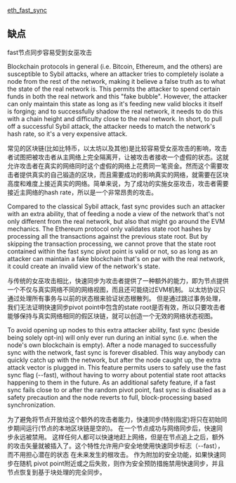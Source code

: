 [eth_fast_sync](https://github.com/ZtesoftCS/go-ethereum-code-analysis/blob/master/%E4%BB%A5%E5%A4%AA%E5%9D%8Afast%20sync%E7%AE%97%E6%B3%95.md)

## 缺点

fast节点同步容易受到女巫攻击

Blockchain protocols in general (i.e. Bitcoin, Ethereum, and the others) are susceptible to Sybil attacks, where an attacker tries to completely isolate a node from the rest of the network, making it believe a false truth as to what the state of the real network is. This permits the attacker to spend certain funds in both the real network and this "fake bubble". However, the attacker can only maintain this state as long as it's feeding new valid blocks it itself is forging; and to successfully shadow the real network, it needs to do this with a chain height and difficulty close to the real network. In short, to pull off a successful Sybil attack, the attacker needs to match the network's hash rate, so it's a very expensive attack.

常见的区块链(比如比特币，以太坊以及其他)是比较容易受女巫攻击的影响，攻击者试图把被攻击者从主网络上完全隔离开，让被攻击者接收一个虚假的状态。这就允许攻击者在真实的网络同时这个虚假的网络上花费同一笔资金。然而这个需要攻击者提供真实的自己锻造的区块，而且需要成功的影响真实的网络，就需要在区块高度和难度上接近真实的网络。简单来说，为了成功的实施女巫攻击，攻击者需要接近主网络的hash rate，所以是一个非常昂贵的攻击。

Compared to the classical Sybil attack, fast sync provides such an attacker with an extra ability, that of feeding a node a view of the network that's not only different from the real network, but also that might go around the EVM mechanics. The Ethereum protocol only validates state root hashes by processing all the transactions against the previous state root. But by skipping the transaction processing, we cannot prove that the state root contained within the fast sync pivot point is valid or not, so as long as an attacker can maintain a fake blockchain that's on par with the real network, it could create an invalid view of the network's state.

与传统的女巫攻击相比，快速同步为攻击者提供了一种额外的能力，即为节点提供一个不仅与真实网络不同的网络视图，而且还可能绕过EVM机制。 以太坊协议只通过处理所有事务与以前的状态根来验证状态根散列。 但是通过跳过事务处理，我们无法证明快速同步pivot point中包含的state root是否有效，所以只要攻击者能够保持与真实网络相同的假区块链，就可以创造一个无效的网络状态视图。

To avoid opening up nodes to this extra attacker ability, fast sync (beside being solely opt-in) will only ever run during an initial sync (i.e. when the node's own blockchain is empty). After a node managed to successfully sync with the network, fast sync is forever disabled. This way anybody can quickly catch up with the network, but after the node caught up, the extra attack vector is plugged in. This feature permits users to safely use the fast sync flag (--fast), without having to worry about potential state root attacks happening to them in the future. As an additional safety feature, if a fast sync fails close to or after the random pivot point, fast sync is disabled as a safety precaution and the node reverts to full, block-processing based synchronization.

为了避免将节点开放给这个额外的攻击者能力，快速同步(特别指定)将只在初始同步期间运行(节点的本地区块链是空的)。 在一个节点成功与网络同步后，快速同步永远被禁用。 这样任何人都可以快速地赶上网络，但是在节点追上之后，额外的攻击矢量就被插入了。这个特性允许用户安全地使用快速同步标志（--fast），而不用担心潜在的状态 在未来发生的根攻击。 作为附加的安全功能，如果快速同步在随机 pivot point附近或之后失败，则作为安全预防措施禁用快速同步，并且节点恢复到基于块处理的完全同步。